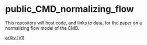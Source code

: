 # public_CMD_normalizing_flow

This repository will host code, and links to data, for the paper on a normalizing flow model of the CMD.


[arXiv [v1]](https://arxiv.org/abs/1908.08045)
